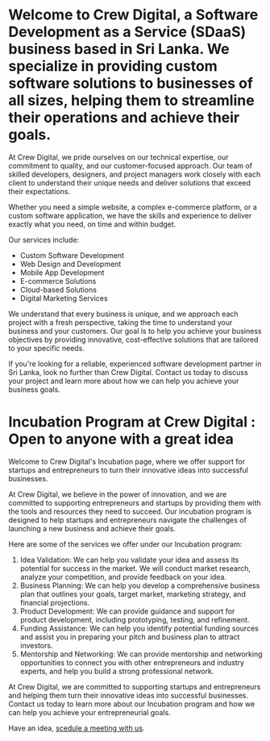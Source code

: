 # Welcome to Crew Digital, a Software Development as a Service (SDaaS) business based in Sri Lanka. We specialize in providing custom software solutions to businesses of all sizes, helping them to streamline their operations and achieve their goals.

At Crew Digital, we pride ourselves on our technical expertise, our commitment to quality, and our customer-focused approach. Our team of skilled developers, designers, and project managers work closely with each client to understand their unique needs and deliver solutions that exceed their expectations.

Whether you need a simple website, a complex e-commerce platform, or a custom software application, we have the skills and experience to deliver exactly what you need, on time and within budget.

Our services include:

- Custom Software Development
- Web Design and Development
- Mobile App Development
- E-commerce Solutions
- Cloud-based Solutions
- Digital Marketing Services

We understand that every business is unique, and we approach each project with a fresh perspective, taking the time to understand your business and your customers. Our goal is to help you achieve your business objectives by providing innovative, cost-effective solutions that are tailored to your specific needs.

If you're looking for a reliable, experienced software development partner in Sri Lanka, look no further than Crew Digital. Contact us today to discuss your project and learn more about how we can help you achieve your business goals.

# Incubation Program at Crew Digital : Open to anyone with a great idea

Welcome to Crew Digital's Incubation page, where we offer support for startups and entrepreneurs to turn their innovative ideas into successful businesses.

At Crew Digital, we believe in the power of innovation, and we are committed to supporting entrepreneurs and startups by providing them with the tools and resources they need to succeed. Our incubation program is designed to help startups and entrepreneurs navigate the challenges of launching a new business and achieve their goals.

Here are some of the services we offer under our Incubation program:

1. Idea Validation:
We can help you validate your idea and assess its potential for success in the market. We will conduct market research, analyze your competition, and provide feedback on your idea.
2. Business Planning:
We can help you develop a comprehensive business plan that outlines your goals, target market, marketing strategy, and financial projections.
3. Product Development:
We can provide guidance and support for product development, including prototyping, testing, and refinement.
4. Funding Assistance:
We can help you identify potential funding sources and assist you in preparing your pitch and business plan to attract investors.
5. Mentorship and Networking:
We can provide mentorship and networking opportunities to connect you with other entrepreneurs and industry experts, and help you build a strong professional network.

At Crew Digital, we are committed to supporting startups and entrepreneurs and helping them turn their innovative ideas into successful businesses. Contact us today to learn more about our Incubation program and how we can help you achieve your entrepreneurial goals.


Have an idea, [scedule a meeting with us](https://calendly.com/crewdigital/30min).



